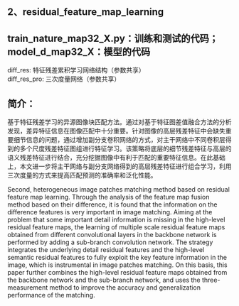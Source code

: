 ## 2、residual_feature_map_learning

## train_nature_map32_X.py：训练和测试的代码；model_d_map32_X：模型的代码
diff_res: 特征残差累积学习网络结构（参数共享）    
diff_res_pro: 三次度量网络（参数共享）

## 简介：
基于特征残差学习的异源图像块匹配方法。通过对基于特征图差值融合方法的分析发现，差异特征信息在图像匹配中十分重要。针对图像的高层残差特征中会缺失重要细节信息的问题，通过增加副分支卷积网络的方式，对主干网络中不同卷积层得到的多个尺度残差特征图组进行特征学习。该策略将底层的细节残差特征与高层的语义残差特征进行结合，充分挖掘图像中有利于匹配的重要特征信息。在此基础上，本文进一步将主干网络与副分支网络得到的高层残差特征进行组合学习，利用三次度量的方式来提高匹配预测的准确率和泛化性能。

Second, heterogeneous image patches matching method based on residual feature map learning. Through the analysis of the feature map fusion method based on their difference, it is found that the information on the difference features is very important in image matching. Aiming at the problem that some important detail information is missing in the high-level residual feature maps, the learning of multiple scale residual feature maps obtained from different convolutional layers in the backbone network is performed by adding a sub-branch convolution network. The strategy integrates the underlying detail residual features and the high-level semantic residual features to fully exploit the key feature information in the image, which is instrumental in image patches matching. On this basis, this paper further combines the high-level residual feature maps obtained from the backbone network and the sub-branch network, and uses the three-measurement method to improve the accuracy and generalization performance of the matching.
